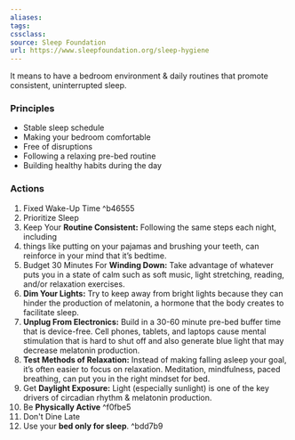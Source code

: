 ```yaml
---
aliases:
tags: 
cssclass:
source: Sleep Foundation
url: https://www.sleepfoundation.org/sleep-hygiene
---
```


It means to have a bedroom environment & daily routines that promote consistent, uninterrupted sleep.

### Principles
- Stable sleep schedule
- Making your bedroom comfortable
- Free of disruptions
- Following a relaxing pre-bed routine
- Building healthy habits during the day

### Actions
1. Fixed Wake-Up Time ^b46555
2. Prioritize Sleep
3. Keep Your **Routine Consistent:** Following the same steps each night, including 
4. things like putting on your pajamas and brushing your teeth, can reinforce in your mind that it’s bedtime.
5. Budget 30 Minutes For **Winding Down:** Take advantage of whatever puts you in a state of calm such as soft music, light stretching, reading, and/or relaxation exercises.
6. **Dim Your Lights:** Try to keep away from bright lights because they can hinder the production of melatonin, a hormone that the body creates to facilitate sleep.
7. **Unplug From Electronics:** Build in a 30-60 minute pre-bed buffer time that is device-free. Cell phones, tablets, and laptops cause mental stimulation that is hard to shut off and also generate blue light that may decrease melatonin production.
8. **Test Methods of Relaxation:** Instead of making falling asleep your goal, it’s often easier to focus on relaxation. Meditation, mindfulness, paced breathing, can put you in the right mindset for bed.
9. Get **Daylight Exposure:** Light (especially sunlight) is one of the key drivers of circadian rhythm & melatonin production.
10. Be **Physically Active** ^f0fbe5
11. Don't Dine Late
12. Use your **bed only for sleep**. ^bdd7b9



